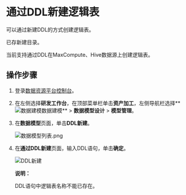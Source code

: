 # 通过DDL新建逻辑表

可以通过新建DDL的方式创建逻辑表。

已存新建目录。

当前支持通过DDL在MaxCompute、Hive数据源上创建逻辑表。

## 操作步骤

1.  登录[数据资源平台控制台](https://dataq.console.aliyun.com)。

2.  在左侧选择**研发工作台**，在顶部菜单栏单击**资产加工**，左侧导航栏选择**![数据建模](https://static-aliyun-doc.oss-accelerate.aliyuncs.com/assets/img/zh-CN/9392067061/p190187.png)数据建模** \> **数据模型设计** \> **模型管理**。

3.  在**数据模型**页面，单击**DDL新建**。

    ![数据模型列表.png](https://static-aliyun-doc.oss-accelerate.aliyuncs.com/assets/img/zh-CN/9803067061/p190654.png)

4.  在**通过DDL新建**页面，输入DDL语句，单击**确定**。

    ![DDL新建](https://static-aliyun-doc.oss-accelerate.aliyuncs.com/assets/img/zh-CN/7648559951/p132263.jpg)

    **说明：**

    DDL语句中逻辑表名称不能已存在。


